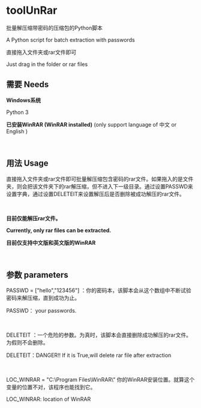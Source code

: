 # toolUnRar

批量解压缩带密码的压缩包的Python脚本

A Python script for batch extraction with passwords

直接拖入文件夹或rar文件即可

Just drag in the folder or rar files
<br>


## 需要 Needs

**Windows系统**

Python 3

**已安装WinRAR (WinRAR installed)**  (only support language of 中文 or English )

<br>

## 用法 Usage

直接拖入文件夹或rar文件即可批量解压缩包含密码的rar文件。如果拖入的是文件夹，则会把该文件夹下的rar解压缩，但不进入下一级目录。通过设置PASSWD来设置字典，通过设置DELETEIT来设置解压后是否删除被成功解压的rar文件。

<br>

**目前仅能解压rar文件。**

**Currently, only rar files can be extracted.**



**目前仅支持中文版和英文版的WinRAR**

<br>

## 参数 parameters

PASSWD = ["hello","123456"] ：你的密码本，该脚本会从这个数组中不断试验密码来解压缩，直到成功为止。

PASSWD： your passwords.

<br>

DELETEIT ：一个危险的参数。为真时，该脚本会直接删除成功解压的rar文件。为假则不会删除。

DELETEIT：DANGER!! If it is True,will delete rar file after extraction

<br>

LOC_WINRAR = "C:\\Program Files\\WinRAR\\" 你的WinRAR安装位置。就算这个变量的位置不对，该程序也能找到它。

LOC_WINRAR: location of WinRAR



